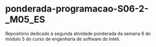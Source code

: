 # ponderada-programacao-S06-2-_M05_ES
Repositório dedicado à segunda atividade ponderada da semana 6 do módulo 5 do curso de engenharia de software do Inteli.
